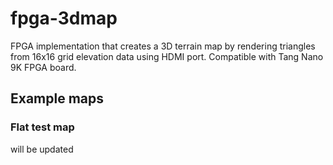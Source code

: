 # fpga-3dmap
FPGA implementation that creates a 3D terrain map by rendering triangles from 16x16 grid elevation data using HDMI port. Compatible with Tang Nano 9K FPGA board.

## Example maps

### Flat test map

will be updated

